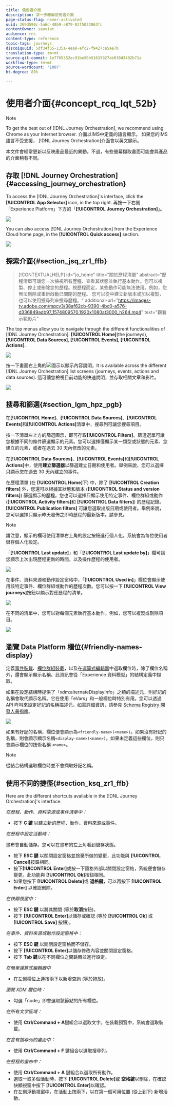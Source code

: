 ```yaml
---
title: 使用者介面
description: 深一步瞭解使用者介面
page-status-flag: never-activated
uuid: 269d590c-5a6d-40b9-a879-02f5033863fc
contentOwner: sauviat
audience: rns
content-type: reference
topic-tags: journeys
discoiquuid: 5df34f55-135a-4ea8-afc2-f9427ce5ae7b
translation-type: tm+mt
source-git-commit: 1e7765352ec91be50b51633927ab038d3492b71a
workflow-type: tm+mt
source-wordcount: '1007'
ht-degree: 88%

---
```



# 使用者介面{#concept_rcq_lqt_52b}

>[!NOTE]
>
>To get the best out of [!DNL Journey Orchestration], we recommend using Chrome as your Internet browser. 介面以IMS中定義的語言顯示。 如果您的IMS語言不受支援， [!DNL Journey Orchestration]介面會以英文顯示。
>
>本文件會經常更新以反映產品最近的異動。不過，有些螢幕擷取畫面可能會與產品的介面稍有不同。

## 存取 [!DNL Journey Orchestration]{#accessing_journey_orchestration}

To access the [!DNL Journey Orchestration]&#39;s interface, click the **[!UICONTROL App Selector]** icon, in the top right. 再按一下右側「Experience Platform」下方的「**[!UICONTROL Journey Orchestration]**」。

![](../assets/journey1.png)

You can also access [!DNL Journey Orchestration] from the Experience Cloud home page, in the **[!UICONTROL Quick access]** section.

![](../assets/journey1bis.png)

## 探索介面{#section_jsq_zr1_ffb}

>[!CONTEXTUALHELP]
>id="jo_home"
>title="關於歷程清單"
>abstract="歷程清單可讓您一次檢視所有歷程、查看其狀態並執行基本動作。您可以複製、停止或刪除您的歷程。視歷程而定，某些動作可能無法使用。例如，您無法刪除或重新啟動已關閉的歷程。 您可以從中建立新版本或加以複製，也可以使用搜尋列來搜尋歷程。"
>additional-url="https://images-tv.adobe.com/mpcv3/38af62cb-9390-4bc0-a576-d336849adb97_1574809570.1920x1080at3000_h264.mp4" text="觀看示範影片"

The top menus allow you to navigate through the different functionalities of [!DNL Journey Orchestration]: **[!UICONTROL Home]**(the journeys),**[!UICONTROL Data Sources]**, **[!UICONTROL Events]**, **[!UICONTROL Actions]**.

![](../assets/journey2.png)

按一下畫面右上角的![](../assets/icon-context.png)圖示以顯示內容說明，It is available across the different [!DNL Journey Orchestration] list screens (journeys, events, actions and data sources). 這可讓您檢視目前功能的快速說明，並存取相關文章和影片。

![](../assets/journey2bis.png)

## 搜尋和篩選{#section_lgm_hpz_pgb}

在&#x200B;**[!UICONTROL Home]**、**[!UICONTROL Data Sources]**、**[!UICONTROL Events]**&#x200B;和&#x200B;**[!UICONTROL Actions]**&#x200B;清單中，搜尋列可讓您搜尋項目。

按一下清單左上方的篩選圖示，即可存取&#x200B;**[!UICONTROL Filters]**。篩選選單可讓您根據不同的條件篩選顯示的元素。您可以選擇僅顯示某一類型或狀態的元素、您建立的元素，或者在過去 30 天內修改的元素。

在&#x200B;**[!UICONTROL Data Sources]**、**[!UICONTROL Events]**&#x200B;和&#x200B;**[!UICONTROL Actions]**&#x200B;中，使用&#x200B;**建立篩選器**&#x200B;以篩選建立日期和使用者。舉例來說，您可以選擇只顯示您在過去 30 天內建立的事件。

在歷程清單 (在 **[!UICONTROL Home]**&#x200B;下) 中，除了 **[!UICONTROL Creation filters]** 外，您還可以根據其狀態和版本 (**[!UICONTROL Status and version filters]**) 篩選顯示的歷程。您也可以選擇只顯示使用特定事件、欄位群組或動作 (**[!UICONTROL Activity filters]**&#x200B;和 **[!UICONTROL Data filters]**) 的歷程記錄。**[!UICONTROL Publication filters]** 可讓您選取出版日期或使用者。舉例來說，您可以選擇只顯示昨天發佈之即時歷程的最新版本。請參見[](../building-journeys/using-the-journey-designer.md)。

>[!NOTE]
>
>請注意，顯示的欄可使用清單右上角的設定按鈕進行個人化。系統會為每位使用者儲存個人化設定。

「**[!UICONTROL Last update]**」和「**[!UICONTROL Last update by]**」欄可讓您顯示上次出現歷程更新的時間，以及操作歷程的使用者。

![](../assets/journey74.png)

在事件、資料來源和動作設定窗格中，「**[!UICONTROL Used in]**」欄位會顯示使用該特定事件、欄位群組或動作的歷程次數。您可以按一下 **[!UICONTROL View journeys]**&#x200B;按鈕以顯示對應歷程的清單。

![](../assets/journey3bis.png)

在不同的清單中，您可以對每個元素執行基本動作。例如，您可以複製或刪除項目。

![](../assets/journey4.png)

## 瀏覽 Data Platform 欄位{#friendly-names-display}

定義[事件裝載](../event/defining-the-payload-fields.md)、[欄位群組裝載](../datasource/field-groups.md)，以及在[運算式編輯器](../expression/expressionadvanced.md)中選取欄位時，除了欄位名稱外，還會顯示顯示名稱。此資訊會從「Experience 資料模型」的結構定義中擷取。

如果在設定結構時提供了「xdm:alternateDisplayInfo」之類的描述元，則好記的名稱會取代顯示名稱。它在使用「eVars」和一般欄位時特別有用。您可以透過 API 呼叫來設定好記的名稱描述元。如需詳細資訊，請參見 [Schema Registry 開發人員指南](https://docs.adobe.com/content/help/zh-Hant/experience-platform/xdm/api/getting-started.html)。

![](../assets/xdm-from-descriptors.png)

如果有好記的名稱，欄位便會顯示為`<friendly-name>(<name>)`。如果沒有好記的名稱，則會顯示顯示名稱`<display-name>(<name>)`。如果未定義這些欄位，則只會顯示欄位的技術名稱 `<name>`。

>[!NOTE]
>
>從結合結構選取欄位時並不會擷取好記名稱。

## 使用不同的捷徑{#section_ksq_zr1_ffb}

Here are the different shortcuts available in the [!DNL Journey Orchestration]&#39;s interface.

_在歷程、動作、資料來源或事件清單中：_

* 按下 **C 鍵** 以建立新的歷程、動作、資料來源或事件。

_在歷程中設定活動時：_

畫布會自動儲存。您可以在畫布的左上角看到儲存狀態。

* 按下 **ESC 鍵** 以關閉設定窗格並捨棄所做的變更，此功能與 **[!UICONTROL Cancel]**&#x200B;按鈕相同。
* 按下&#x200B;**[!UICONTROL Enter]**&#x200B;或按一下窗格外部以關閉設定窗格，系統便會儲存變更。此功能與 **[!UICONTROL Ok]**&#x200B;按鈕相同。
* 如果您按下 **[!UICONTROL Delete]**&#x200B;或 **退格鍵**，可以再按下 **[!UICONTROL Enter]** 以確認刪除。

_在快顯視窗中：_

* 按下 **ESC 鍵** 以將其關閉 (等於&#x200B;**取消**&#x200B;按鈕)。
* 按下 **[!UICONTROL Enter]**&#x200B;以儲存或確認 (等於 **[!UICONTROL Ok]** 或 **[!UICONTROL Save]** 按鈕)。

_在事件、資料來源或動作設定窗格中：_

* 按下 **ESC 鍵** 以關閉設定窗格而不儲存。
* 按下 **[!UICONTROL Enter]**&#x200B;以儲存修改內容並關閉設定窗格。
* 按下 **Tab 鍵**&#x200B;以在不同欄位之間跳轉並進行設定。

_在簡單運算式編輯器中_

* 在左側欄位上連按兩下以新增查詢 (等於拖放)。

_瀏覽 XDM 欄位時：_

* 勾選「node」即會選取該節點的所有欄位。

_在所有文字區域：_

* 使用 **Ctrl/Command + A**&#x200B;鍵組合以選取文字。在裝載預覽中，系統會選取裝載。

_在含有搜尋列的畫面中：_

* 使用 **Ctrl/Command + F** 鍵組合以選取搜尋列。

_在歷程的畫布中：_

* 使用 **Ctrl/Command + A** 鍵組合以選取所有動作。
* 選取一或多個活動時，按下 **[!UICONTROL Delete]**&#x200B;或 **空格鍵**&#x200B;以刪除，在確認快顯視窗中按下 **[!UICONTROL Enter]**&#x200B;以確認。
* 在左側浮動視窗中，在活動上按兩下，以在第一個可用位置 (從上到下) 新增活動。
